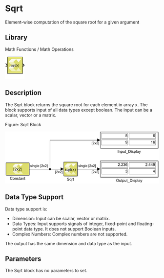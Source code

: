 # Sqrt

Element-wise computation of the square root for a given argument

## Library

Math Functions / Math Operations

![](./Images/block.png)

## Description

The Sqrt block returns the square root for each element in array x. The
block supports input of all data types except boolean. The input can be
a scalar, vector or a matrix.

Figure: Sqrt Block

![](./Images/xdr1532107405805.png)

## Data Type Support

Data type support is:

- Dimension: Input can be scalar, vector or matrix.
- Data Types: Input supports signals of integer, fixed-point and
  floating-point data type. It does not support Boolean inputs.
- Complex Numbers: Complex numbers are not supported.

The output has the same dimension and data type as the input.

## Parameters

The Sqrt block has no parameters to set.
